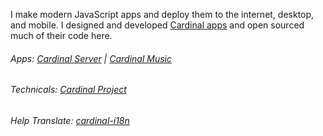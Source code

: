 I make modern JavaScript apps and deploy them to the internet, desktop, and mobile. I designed and developed [Cardinal apps](http://cardinalapps.xyz) and open sourced much of their code here.

###### Apps: [Cardinal Server](https://cardinalapps.xyz/en/cardinal-server) | [Cardinal Music](https://cardinalapps.xyz/en/cardinal-music)

###### Technicals: [Cardinal Project](https://github.com/somebeaver/Cardinal-Project)

###### Help Translate: [cardinal-i18n](https://github.com/somebeaver/Cardinal-i18n)
